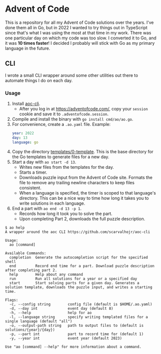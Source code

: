 # Advent of Code

This is a repository for all my Advent of Code solutions over the years. I've done them all in Go, but in 2022 I wanted to try things out in TypeScript since that's what I was using the most at that time in my work. There was one particular day on which my code was too slow. I converted it to Go, and it was **10 times faster**! I decided I probably will stick with Go as my primary language in the future.

## CLI

I wrote a small CLI wrapper around some other utilities out there to automate things I do on each day.

### Usage

1. Install [aoc-cli](https://github.com/scarvalhojr/aoc-cli).
    - After you log in at https://adventofcode.com/, copy your `session` cookie and save it to `.adventofcode.session`.
2. Compile and install the binary with `go install cmd/ao/ao.go`.
3. For convenience, create a `.ao.yaml` file. Example:
    ```yaml
    year: 2022
    day: 13
    language: go
    ```
4. Copy the directory [templates/0-template](templates/0-template). This is the base directory for the Go templates to generate files for a new day.
5. Start a day with `ao start -d 13`.
    - Writes new files from the templates for the day.
    - Starts a timer.
    - Downloads puzzle input from the Advent of Code site. Formats the file to remove any trailing newline characters to keep files consistent.
    - When a language is specified, the timer is scoped to that language's directory. This can be a nice way to time how long it takes you to write solutions in each language.
6. End a part with `ao end -d 13 -p 1`.
    - Records how long it took you to solve the part.
    - Upon completing Part 2, downloads the full puzzle description.

```shell
$ ao help
A wrapper around the aoc CLI https://github.com/scarvalhojr/aoc-cli

Usage:
  ao [command]

Available Commands:
  completion  Generate the autocompletion script for the specified shell
  end         Record end time for a part. Download puzzle description after completing part 2.
  help        Help about any command
  run         Run all solutions for a year or a specified day
  start       Start solving parts for a given day. Generates a solution template, downloads the puzzle input, and writes a starting time.

Flags:
  -c, --config string        config file (default is $HOME/.ao.yaml)
  -d, --day int              event day (default 8)
  -h, --help                 help for ao
  -l, --language string      specify writing templated files for a single language (default "all")
  -o, --output-path string   path to output files to (default is solutions/{year}/{day})
  -p, --part int             part to record time for (default 1)
  -y, --year int             event year (default 2023)

Use "ao [command] --help" for more information about a command.
```
